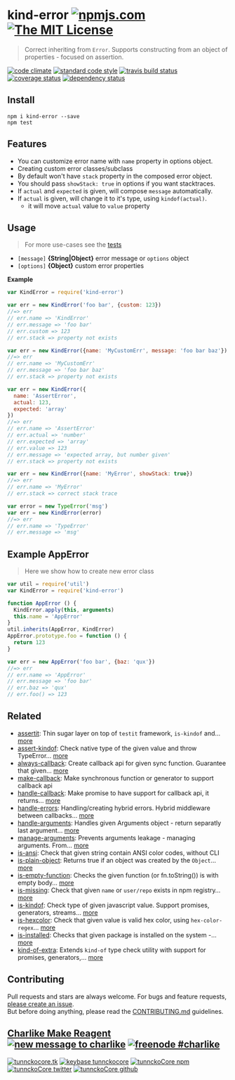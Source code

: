 # kind-error [![npmjs.com][npmjs-img]][npmjs-url] [![The MIT License][license-img]][license-url] 

> Correct inheriting from `Error`. Supports constructing from an object of properties - focused on assertion.

[![code climate][codeclimate-img]][codeclimate-url] [![standard code style][standard-img]][standard-url] [![travis build status][travis-img]][travis-url] [![coverage status][coveralls-img]][coveralls-url] [![dependency status][david-img]][david-url]


## Install
```
npm i kind-error --save
npm test
```


## Features
- You can customize error name with `name` property in options object.
- Creating custom error classes/subclass
- By default won't have `stack` property in the composed error object.
- You should pass `showStack: true` in options if you want stacktraces.
- If `actual` and `expected` is given, will compose `message` automatically.
- If `actual` is given, will change it to it's type, using `kindof(actual)`.
  + it will move `actual` value to `value` property

## Usage
> For more use-cases see the [tests](./test.js)

- `[message]` **{String|Object}** error message or `options` object
- `[options]` **{Object}** custom error properties

**Example**

```js
var KindError = require('kind-error')

var err = new KindError('foo bar', {custom: 123})
//=> err
// err.name => 'KindError'
// err.message => 'foo bar'
// err.custom => 123
// err.stack => property not exists

var err = new KindError({name: 'MyCustomErr', message: 'foo bar baz'})
//=> err
// err.name => 'MyCustomErr'
// err.message => 'foo bar baz'
// err.stack => property not exists

var err = new KindError({
  name: 'AssertError',
  actual: 123,
  expected: 'array'
})
//=> err
// err.name => 'AssertError'
// err.actual => 'number'
// err.expected => 'array'
// err.value => 123
// err.message => 'expected array, but number given'
// err.stack => property not exists

var err = new KindError({name: 'MyError', showStack: true})
//=> err
// err.name => 'MyError'
// err.stack => correct stack trace

var error = new TypeError('msg')
var err = new KindError(error)
//=> err
// err.name => 'TypeError'
// err.message => 'msg'
```

## Example AppError
> Here we show how to create new error class

```js
var util = require('util')
var KindError = require('kind-error')

function AppError () {
  KindError.apply(this, arguments)
  this.name = 'AppError'
}
util.inherits(AppError, KindError)
AppError.prototype.foo = function () {
  return 123
}

var err = new AppError('foo bar', {baz: 'qux'})
//=> err
// err.name => 'AppError'
// err.message => 'foo bar'
// err.baz => 'qux'
// err.foo() => 123
```


## Related
- [assertit](https://github.com/tunnckoCore/assertit): Thin sugar layer on top of `testit` framework, `is-kindof` and… [more](https://github.com/tunnckoCore/assertit)
- [assert-kindof](https://github.com/tunnckoCore/assert-kindof): Check native type of the given value and throw TypeError… [more](https://github.com/tunnckoCore/assert-kindof)
- [always-callback](https://github.com/tunnckocore/always-callback): Create callback api for given sync function. Guarantee that given… [more](https://github.com/tunnckocore/always-callback)
- [make-callback](https://github.com/tunnckocore/make-callback): Make synchronous function or generator to support callback api
- [handle-callback](https://github.com/hybridables/handle-callback): Make promise to have support for callback api, it returns… [more](https://github.com/hybridables/handle-callback)
- [handle-errors](https://github.com/hybridables/handle-errors): Handling/creating hybrid errors. Hybrid middleware between callbacks… [more](https://github.com/hybridables/handle-errors)
- [handle-arguments](https://github.com/hybridables/handle-arguments): Handles given Arguments object - return separatly last argument… [more](https://github.com/hybridables/handle-arguments)
- [manage-arguments](https://github.com/tunnckocore/manage-arguments): Prevents arguments leakage - managing arguments. From… [more](https://github.com/tunnckocore/manage-arguments)
- [is-ansi](https://github.com/tunnckocore/is-ansi): Check that given string contain ANSI color codes, without CLI
- [is-plain-object](https://github.com/jonschlinkert/is-plain-object): Returns true if an object was created by the `Object`… [more](https://github.com/jonschlinkert/is-plain-object)
- [is-empty-function](https://github.com/tunnckoCore/is-empty-function): Checks the given function (or fn.toString()) is with empty body… [more](https://github.com/tunnckoCore/is-empty-function)
- [is-missing](https://github.com/tunnckocore/is-missing): Check that given `name` or `user/repo` exists in npm registry… [more](https://github.com/tunnckocore/is-missing)
- [is-kindof](https://github.com/tunnckocore/is-kindof): Check type of given javascript value. Support promises, generators, streams… [more](https://github.com/tunnckocore/is-kindof)
- [is-hexcolor](https://github.com/tunnckocore/is-hexcolor): Check that given value is valid hex color, using `hex-color-regex`… [more](https://github.com/tunnckocore/is-hexcolor)
- [is-installed](https://github.com/tunnckoCore/is-installed): Checks that given package is installed on the system -… [more](https://github.com/tunnckoCore/is-installed)
- [kind-of-extra](https://github.com/tunnckocore/kind-of-extra): Extends `kind-of` type check utility with support for promises, generators,… [more](https://github.com/tunnckocore/kind-of-extra)


## Contributing
Pull requests and stars are always welcome. For bugs and feature requests, [please create an issue](https://github.com/tunnckoCore/kind-error/issues/new).  
But before doing anything, please read the [CONTRIBUTING.md](./CONTRIBUTING.md) guidelines.


## [Charlike Make Reagent](http://j.mp/1stW47C) [![new message to charlike][new-message-img]][new-message-url] [![freenode #charlike][freenode-img]][freenode-url]

[![tunnckocore.tk][author-www-img]][author-www-url] [![keybase tunnckocore][keybase-img]][keybase-url] [![tunnckoCore npm][author-npm-img]][author-npm-url] [![tunnckoCore twitter][author-twitter-img]][author-twitter-url] [![tunnckoCore github][author-github-img]][author-github-url]


[npmjs-url]: https://www.npmjs.com/package/kind-error
[npmjs-img]: https://img.shields.io/npm/v/kind-error.svg?label=kind-error

[license-url]: https://github.com/tunnckoCore/kind-error/blob/master/LICENSE.md
[license-img]: https://img.shields.io/badge/license-MIT-blue.svg


[codeclimate-url]: https://codeclimate.com/github/tunnckoCore/kind-error
[codeclimate-img]: https://img.shields.io/codeclimate/github/tunnckoCore/kind-error.svg

[travis-url]: https://travis-ci.org/tunnckoCore/kind-error
[travis-img]: https://img.shields.io/travis/tunnckoCore/kind-error.svg

[coveralls-url]: https://coveralls.io/r/tunnckoCore/kind-error
[coveralls-img]: https://img.shields.io/coveralls/tunnckoCore/kind-error.svg

[david-url]: https://david-dm.org/tunnckoCore/kind-error
[david-img]: https://img.shields.io/david/tunnckoCore/kind-error.svg

[standard-url]: https://github.com/feross/standard
[standard-img]: https://img.shields.io/badge/code%20style-standard-brightgreen.svg


[author-www-url]: http://www.tunnckocore.tk
[author-www-img]: https://img.shields.io/badge/www-tunnckocore.tk-fe7d37.svg

[keybase-url]: https://keybase.io/tunnckocore
[keybase-img]: https://img.shields.io/badge/keybase-tunnckocore-8a7967.svg

[author-npm-url]: https://www.npmjs.com/~tunnckocore
[author-npm-img]: https://img.shields.io/badge/npm-~tunnckocore-cb3837.svg

[author-twitter-url]: https://twitter.com/tunnckoCore
[author-twitter-img]: https://img.shields.io/badge/twitter-@tunnckoCore-55acee.svg

[author-github-url]: https://github.com/tunnckoCore
[author-github-img]: https://img.shields.io/badge/github-@tunnckoCore-4183c4.svg

[freenode-url]: http://webchat.freenode.net/?channels=charlike
[freenode-img]: https://img.shields.io/badge/freenode-%23charlike-5654a4.svg

[new-message-url]: https://github.com/tunnckoCore/messages
[new-message-img]: https://img.shields.io/badge/send%20me-message-green.svg
